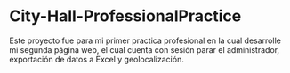 # City-Hall-ProfessionalPractice
Este proyecto fue para mi primer practica profesional en la cual desarrolle mi segunda página web, el cual cuenta con sesión parar el administrador, exportación de datos a Excel y geolocalización.

